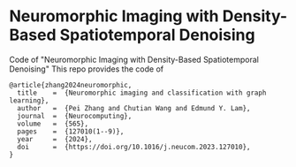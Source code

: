 # Neuromorphic Imaging with Density-Based Spatiotemporal Denoising
Code of "Neuromorphic Imaging with Density-Based Spatiotemporal Denoising"
This repo provides the code of
```
@article{zhang2024neuromorphic,
  title    =  {Neuromorphic imaging and classification with graph learning},
  author   =  {Pei Zhang and Chutian Wang and Edmund Y. Lam},
  journal  =  {Neurocomputing},
  volume   =  {565},
  pages    =  {127010(1--9)},
  year     =  {2024},
  doi      =  {https://doi.org/10.1016/j.neucom.2023.127010},
}
```

